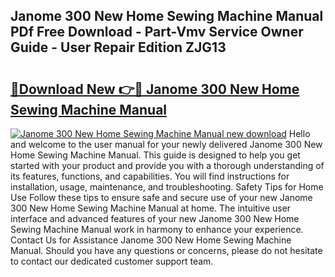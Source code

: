 ## Janome 300 New Home Sewing Machine Manual PDf Free Download - Part-Vmv Service Owner Guide - User Repair Edition ZJG13

# <h2><a href="http://bc68357.oget.top/?id=Janome+300+New+Home+Sewing+Machine+Manual">🔗Download New 👉🔴 Janome 300 New Home Sewing Machine Manual</a></h2>

[![Janome 300 New Home Sewing Machine Manual new download](https://i.imgur.com/5g1atiW.png)](http://bc68357.oget.top/?id=Janome+300+New+Home+Sewing+Machine+Manual)
Hello and welcome to the user manual for your newly delivered Janome 300 New Home Sewing Machine Manual. This guide is designed to help you get started with your product and provide you with a thorough understanding of its features, functions, and capabilities. You will find instructions for installation, usage, maintenance, and troubleshooting. Safety Tips for Home Use Follow these tips to ensure safe and secure use of your new Janome 300 New Home Sewing Machine Manual at home. The intuitive user interface and advanced features of your new Janome 300 New Home Sewing Machine Manual work in harmony to enhance your experience. Contact Us for Assistance Janome 300 New Home Sewing Machine Manual. Should you have any questions or concerns, please do not hesitate to contact our dedicated customer support team.
